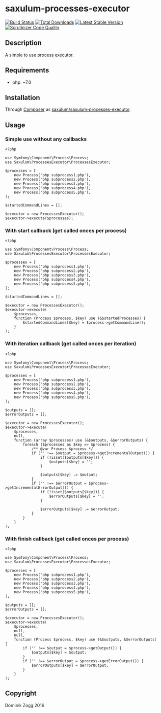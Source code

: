 # saxulum-processes-executor

[![Build Status](https://api.travis-ci.org/saxulum/saxulum-processes-executor.png?branch=master)](https://travis-ci.org/saxulum/saxulum-processes-executor)
[![Total Downloads](https://poser.pugx.org/saxulum/saxulum-processes-executor/downloads.png)](https://packagist.org/packages/saxulum/saxulum-processes-executor)
[![Latest Stable Version](https://poser.pugx.org/saxulum/saxulum-processes-executor/v/stable.png)](https://packagist.org/packages/saxulum/saxulum-processes-executor)
[![Scrutinizer Code Quality](https://scrutinizer-ci.com/g/saxulum/saxulum-processes-executor/badges/quality-score.png?b=master)](https://scrutinizer-ci.com/g/saxulum/saxulum-processes-executor/?branch=master)

## Description

A simple to use process executor.

## Requirements

 * php: ~7.0

## Installation

Through [Composer](http://getcomposer.org) as [saxulum/saxulum-processes-executor][1].

## Usage

### Simple use without any callbacks

```{.php}
<?php

use Symfony\Component\Process\Process;
use Saxulum\ProcessesExecutor\ProcessesExecutor;

$processes = [
    new Process('php subprocess1.php'),
    new Process('php subprocess2.php'),
    new Process('php subprocess3.php'),
    new Process('php subprocess4.php'),
    new Process('php subprocess5.php'),
];

$startedCommandLines = [];

$executor = new ProcessesExecutor();
$executor->execute($processes);
```


### With start callback (get called onces per process)

```{.php}
<?php

use Symfony\Component\Process\Process;
use Saxulum\ProcessesExecutor\ProcessesExecutor;

$processes = [
    new Process('php subprocess1.php'),
    new Process('php subprocess2.php'),
    new Process('php subprocess3.php'),
    new Process('php subprocess4.php'),
    new Process('php subprocess5.php'),
];

$startedCommandLines = [];

$executor = new ProcessesExecutor();
$executor->execute(
    $processes,
    function (Process $process, $key) use (&$startedProcesses) {
        $startedCommandLines[$key] = $process->getCommandLine();
    }
);
```

### With iteration callback (get called onces per iteration)

```{.php}
<?php

use Symfony\Component\Process\Process;
use Saxulum\ProcessesExecutor\ProcessesExecutor;

$processes = [
    new Process('php subprocess1.php'),
    new Process('php subprocess2.php'),
    new Process('php subprocess3.php'),
    new Process('php subprocess4.php'),
    new Process('php subprocess5.php'),
];

$outputs = [];
$errorOutputs = [];

$executor = new ProcessesExecutor();
$executor->execute(
    $processes,
    null,
    function (array $processes) use (&$outputs, &$errorOutputs) {
        foreach ($processes as $key => $process) {
            /** @var Process $process */
            if ('' !== $output = $process->getIncrementalOutput()) {
                if (!isset($outputs[$key])) {
                    $outputs[$key] = '';
                }

                $outputs[$key] .= $output;
            }
            if ('' !== $errorOutput = $process->getIncrementalErrorOutput()) {
                if (!isset($outputs[$key])) {
                    $errorOutputs[$key] = '';
                }

                $errorOutputs[$key] .= $errorOutput;
            }
        }
    }
);
```

### With finish callback (get called onces per process)

```{.php}
<?php

use Symfony\Component\Process\Process;
use Saxulum\ProcessesExecutor\ProcessesExecutor;

$processes = [
    new Process('php subprocess1.php'),
    new Process('php subprocess2.php'),
    new Process('php subprocess3.php'),
    new Process('php subprocess4.php'),
    new Process('php subprocess5.php'),
];

$outputs = [];
$errorOutputs = [];

$executor = new ProcessesExecutor();
$executor->execute(
    $processes,
    null,
    null,
    function (Process $process, $key) use (&$outputs, &$errorOutputs) {
        if ('' !== $output = $process->getOutput()) {
            $outputs[$key] = $output;
        }
        if ('' !== $errorOutput = $process->getErrorOutput()) {
            $errorOutputs[$key] = $errorOutput;
        }
    }
);
```

[1]: https://packagist.org/packages/saxulum/saxulum-processes-executor

## Copyright

Dominik Zogg 2016
